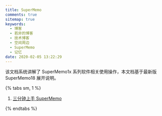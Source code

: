 ```yaml
---
title: SuperMemo 
comments: true
sitemap: true
keywords:
  - 博客
  - 若非的博客
  - 技术博客
  - 空间周边
  - SuperMemo
  - 记忆
date: 2020-02-05 13:22:29
---
```


该文档系统讲解了 SuperMemo1x 系列软件相关使用操作，本文档基于最新版 SuperMemo18 展开说明。

{% tabs sm, 1 %}

<!-- tab 入门 -->
1. [三分钟上手 SuperMemo](/post/47b66633/)
<!-- endtab -->

<!-- tab 初级 -->
<!-- endtab -->

<!-- tab 中级 -->
<!-- endtab -->

<!-- tab 高级 -->
<!-- endtab -->

<!-- tab 专家 -->
<!-- endtab -->

{% endtabs %}
